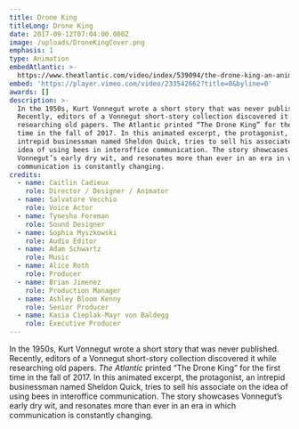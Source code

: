 ```yaml
---
title: Drone King
titleLong: Drone King
date: 2017-09-12T07:04:00.000Z
image: /uploads/DroneKingCover.png
emphasis: 1
type: Animation
embedAtlantic: >-
  https://www.theatlantic.com/video/index/539094/the-drone-king-an-animated-excerpt/
embed: 'https://player.vimeo.com/video/233542662?title=0&byline=0'
awards: []
description: >-
  In the 1950s, Kurt Vonnegut wrote a short story that was never published.
  Recently, editors of a Vonnegut short-story collection discovered it while
  researching old papers. The Atlantic printed “The Drone King” for the first
  time in the fall of 2017. In this animated excerpt, the protagonist, an
  intrepid businessman named Sheldon Quick, tries to sell his associate on the
  idea of using bees in interoffice communication. The story showcases
  Vonnegut’s early dry wit, and resonates more than ever in an era in which
  communication is constantly changing.
credits:
  - name: Caitlin Cadieux
    role: Director / Designer / Animator
  - name: Salvatore Vecchio
    role: Voice Actor
  - name: Tynesha Foreman
    role: Sound Designer
  - name: Sophia Myszkowski
    role: Audio Editor
  - name: Adam Schwartz
    role: Music
  - name: Alice Roth
    role: Producer
  - name: Brian Jimenez
    role: Production Manager
  - name: Ashley Bloom Kenny
    role: Senior Producer
  - name: Kasia Cieplak-Mayr von Baldegg
    role: Executive Producer
---
```

In the 1950s, Kurt Vonnegut wrote a short story that was never published. Recently, editors of a Vonnegut short-story collection discovered it while researching old papers. _The Atlantic_ printed “The Drone King” for the first time in the fall of 2017. In this animated excerpt, the protagonist, an intrepid businessman named Sheldon Quick, tries to sell his associate on the idea of using bees in interoffice communication. The story showcases Vonnegut’s early dry wit, and resonates more than ever in an era in which communication is constantly changing.
